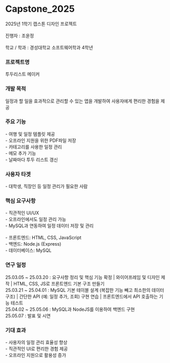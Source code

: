 # Capstone_2025
2025년 1학기 캡스톤 디자인 프로젝트  
<br/>
진행자 : 조윤정  
<br/>
학교 / 학과 : 경성대학교 소프트웨어학과 4학년

<h3>프로젝트명</h3>
투두리스트 메이커

<h3>개발 목적</h3>
일정과 할 일을 효과적으로 관리할 수 있는 앱을 개발하여 사용자에게 편리한 경험을 제공

<h3>주요 기능</h3>
- 여행 및 일정 템플릿 제공<br/>
- 오프라인 지원을 위한 PDF파일 저장<br/>
- 카테고리를 사용한 일정 관리<br/>
- 메모 추가 기능<br/>
- 날짜마다 투두 리스트 갱신<br/>

<h3>사용자 타겟</h3>
- 대학생, 직장인 등 일정 관리가 필요한 사람

<h3>핵심 요구사항</h3>
- 직관적인 UI/UX<br/>
- 오프라인에서도 일정 관리 가능<br/>
- MySQL과 연동하여 일정 데이터 저장 및 관리<br/>
  <br/>
- 프론트엔드: HTML, CSS, JavaScript<br/>
- 백엔드: Node.js (Express)<br/>
- 데이터베이스: MySQL<br/>

<h3>연구 일정</h3>
25.03.05 ~ 25.03.20 : 요구사항 정리 및 핵심 기능 확정 | 와이어프레임 및 디자인 제작 | HTML, CSS, JS로 프론트엔드 기본 구조 만들기<br/>
25.03.21 ~ 25.04.01 : MySQL 기본 테이블 설계 (복잡한 기능 빼고 최소한의 데이터 구조) | 간단한 API (예: 일정 추가, 조회) 구현 연습 | 프론트엔드에서 API 호출하는 기능 테스트<br/>
25.04.02 ~ 25.05.06 : MySQL과 NodeJS를 이용하여 백엔드 구현<br/>
25.05.07 : 발표 및 시연<br/>

<h3>기대 효과</h3>
- 사용자의 일정 관리 효율성 향상<br/>
- 직관적인 UI로 편리한 경험 제공<br/>
- 오프라인 지원으로 활용성 증가<br/>
